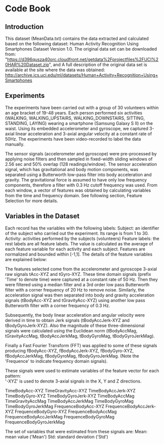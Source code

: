 # Code Book

## Introduction
This dataset (MeanData.txt) contains the data extracted and calculated based on the following dataset: Human Activity Recognition Using Smartphones Dataset Version 1.0. The original data set can be downloaded from: "https://d396qusza40orc.cloudfront.net/getdata%2Fprojectfiles%2FUCI%20HAR%20Dataset.zip", and A full description of the original data set is available at the site where the data was obtained: http://archive.ics.uci.edu/ml/datasets/Human+Activity+Recognition+Using+Smartphones

## Experiments
The experiments have been carried out with a group of 30 volunteers within an age bracket of 19-48 years. Each person performed six activities (WALKING, WALKING_UPSTAIRS, WALKING_DOWNSTAIRS, SITTING, STANDING, LAYING) wearing a smartphone (Samsung Galaxy S II) on the waist. Using its embedded accelerometer and gyroscope, we captured 3-axial linear acceleration and 3-axial angular velocity at a constant rate of 50Hz. The experiments have been video-recorded to label the data manually. 
 
The sensor signals (accelerometer and gyroscope) were pre-processed by applying noise filters and then sampled in fixed-width sliding windows of 2.56 sec and 50% overlap (128 readings/window). The sensor acceleration signal, which has gravitational and body motion components, was separated using a Butterworth low-pass filter into body acceleration and gravity. The gravitational force is assumed to have only low frequency components, therefore a filter with 0.3 Hz cutoff frequency was used. From each window, a vector of features was obtained by calculating variables from the time and frequency domain. See following section, Feature Selection for more details. 

## Variables in the Dataset
Each record has the variables with the following labels:
Subject: an identifier of the subject who carried out the experiment. Its range is from 1 to 30.
Activity: activities performed by the subjects (volunteers)
Feature labels: the rest labels are all feature labels. The value is calculated as the average of each feature variable for each activity and each subject. Features are normalized and bounded within [-1,1]. The details of the feature variables are explained below:

The features selected come from the accelerometer and gyroscope 3-axial raw signals tAcc-XYZ and tGyro-XYZ. These time domain signals (prefix 'Time' to denote time) were captured at a constant rate of 50 Hz. Then they were filtered using a median filter and a 3rd order low pass Butterworth filter with a corner frequency of 20 Hz to remove noise. Similarly, the acceleration signal was then separated into body and gravity acceleration signals (tBodyAcc-XYZ and tGravityAcc-XYZ) using another low pass Butterworth filter with a corner frequency of 0.3 Hz. 

Subsequently, the body linear acceleration and angular velocity were derived in time to obtain Jerk signals (tBodyAccJerk-XYZ and tBodyGyroJerk-XYZ). Also the magnitude of these three-dimensional signals were calculated using the Euclidean norm (tBodyAccMag, tGravityAccMag, tBodyAccJerkMag, tBodyGyroMag, tBodyGyroJerkMag). 

Finally a Fast Fourier Transform (FFT) was applied to some of these signals producing fBodyAcc-XYZ, fBodyAccJerk-XYZ, fBodyGyro-XYZ, fBodyAccJerkMag, fBodyGyroMag, fBodyGyroJerkMag. (Note the 'Frequence' to indicate frequency domain signals). 

These signals were used to estimate variables of the feature vector for each pattern:  
'-XYZ' is used to denote 3-axial signals in the X, Y and Z directions.

TimeBodyAcc-XYZ
TimeGravityAcc-XYZ
TimeBodyAccJerk-XYZ
TimeBodyGyro-XYZ
TimeBodyGyroJerk-XYZ
TimeBodyAccMag
TimeGravityAccMag
TimeBodyAccJerkMag
TimeBodyGyroMag
TimeBodyGyroJerkMag
FrequenceBodyAcc-XYZ
FrequenceBodyAccJerk-XYZ
FrequenceBodyGyro-XYZ
FrequenceBodyAccMag
FrequenceBodyAccJerkMag
FrequenceBodyGyroMag
FrequenceBodyGyroJerkMag

The set of variables that were estimated from these signals are: 
Mean: mean value ('Mean') 
Std: standard deviation ('Std')